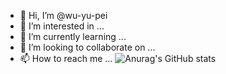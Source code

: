 - 👋 Hi, I’m @wu-yu-pei
- 👀 I’m interested in ...
- 🌱 I’m currently learning ...
- 💞️ I’m looking to collaborate on ...
- 📫 How to reach me ...
![Anurag's GitHub stats](https://github-readme-stats.vercel.app/api?username=wy-yu-pei&show_icons=true&theme=radical)
<!---
wu-yu-pei/wu-yu-pei is a ✨ special ✨ repository because its `README.md` (this file) appears on your GitHub profile.
You can click the Preview link to take a look at your changes.
--->
